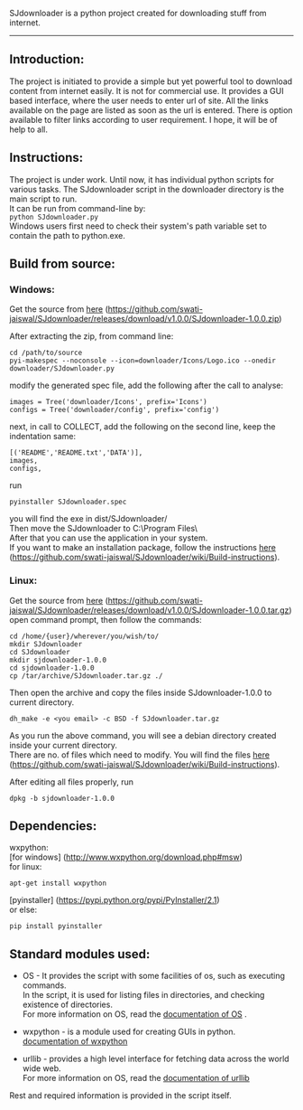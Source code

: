 SJdownloader is a python project created for downloading stuff from internet.
* * *

## Introduction:

The project is initiated to provide a simple but yet powerful tool to download content from internet easily. It is not for commercial use. It provides a GUI based interface, where the user needs to enter url of site.
All the links available on the page are listed as soon as the url is entered.
There is option available to filter links according to user requirement.
I hope, it will be of help to all.

## Instructions:

The project is under work.
Until now, it has individual python scripts for various tasks. The SJdownloader script in the downloader directory is the main script to run.  
It can be run from command-line by:  
	<code>python SJdownloader.py </code>  
Windows users first need to check their system's path variable set to contain the path to python.exe.  

## Build from source:

### Windows:  
Get the source from [here] (https://github.com/swati-jaiswal/SJdownloader/releases/download/v1.0.0/SJdownloader-1.0.0.zip)  
	
After extracting the zip, from command line:  

	cd /path/to/source
	pyi-makespec --noconsole --icon=downloader/Icons/Logo.ico --onedir downloader/SJdownloader.py  
		
modify the generated spec file, add the following after the call to analyse:  

    images = Tree('downloader/Icons', prefix='Icons')
    configs = Tree('downloader/config', prefix='config')  
        
next, in call to COLLECT, add the following on the second line, keep the indentation same:  

    [('README','README.txt','DATA')],  
    images,  
    configs,  
run  

    pyinstaller SJdownloader.spec  
you will find the exe in dist/SJdownloader/  
Then move the SJdownloader to C:\Program Files\  
After that you can use the application in your system.  
If you want to make an installation package, follow the instructions [here] (https://github.com/swati-jaiswal/SJdownloader/wiki/Build-instructions).

### Linux:
Get the source from [here] (https://github.com/swati-jaiswal/SJdownloader/releases/download/v1.0.0/SJdownloader-1.0.0.tar.gz)
open command prompt, then follow the commands:  

	cd /home/{user}/wherever/you/wish/to/
	mkdir SJdownloader
	cd SJdownloader
	mkdir sjdownloader-1.0.0
	cd sjdownloader-1.0.0
	cp /tar/archive/SJdownloader.tar.gz ./

Then open the archive and copy the files inside SJdownloader-1.0.0 to current directory.  

	dh_make -e <you email> -c BSD -f SJdownloader.tar.gz

As you run the above command, you will see a debian directory created inside your current directory.  
There are no. of files which need to modify. You will find the files [here] (https://github.com/swati-jaiswal/SJdownloader/wiki/Build-instructions).

After editing all files properly, run  

	dpkg -b sjdownloader-1.0.0

## Dependencies:

wxpython:  
  [for windows] (http://www.wxpython.org/download.php#msw)  
  for linux:  
  
	apt-get install wxpython  
[pyinstaller] (https://pypi.python.org/pypi/PyInstaller/2.1)  
or else:  

	pip install pyinstaller  

Standard modules used:
---------------------
* OS - It provides the script with some facilities of os, such as executing commands.  
       In the script, it is used for listing files in directories, and checking existence of directories.  
       For more information on OS, read the [documentation of OS][] .  

* wxpython - is a module used for creating GUIs in python.  
             [documentation of wxpython][]  

* urllib - provides a high level interface for fetching data across the world wide web.  
           For more information on OS, read the [documentation of urllib][]

Rest and required information is provided in the script itself.

[documentation of OS]: https://docs.python.org/2/library/os.html
[documentation of urllib]:https://docs.python.org/2/library/urllib.html
[documentation of wxpython]: http://wxpython.org/Phoenix/docs/html/main.html
[follow the link]: http://sourceforge.net/projects/py2exe/files/py2exe/0.6.9/
[msvcp90.dll]: http://www.dll-files.com/dllindex/dll-files.shtml?msvcp90
[here]: https://github.com/swati-jaiswal/Downloader
